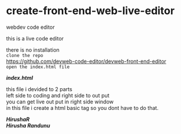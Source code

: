 # create-front-end-web-live-editor

webdev code editor

this is a live code editor			

there is no installation                    
	```clone the repo```        
	https://github.com/devweb-code-editor/devweb-front-end-editor        
	```open the index.html file```							

***index.html***				

this file i devided to 2 parts        
left side to coding and right side to out put        
you can get live out put in right side window        
in this file i create a html basic tag so you dont have to do that.				

***HirushaR***        
***Hirusha Randunu***
			
		
 
 
	

	
